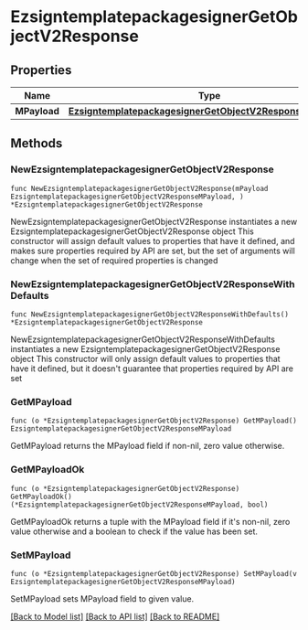 # EzsigntemplatepackagesignerGetObjectV2Response

## Properties

Name | Type | Description | Notes
------------ | ------------- | ------------- | -------------
**MPayload** | [**EzsigntemplatepackagesignerGetObjectV2ResponseMPayload**](EzsigntemplatepackagesignerGetObjectV2ResponseMPayload.md) |  | 

## Methods

### NewEzsigntemplatepackagesignerGetObjectV2Response

`func NewEzsigntemplatepackagesignerGetObjectV2Response(mPayload EzsigntemplatepackagesignerGetObjectV2ResponseMPayload, ) *EzsigntemplatepackagesignerGetObjectV2Response`

NewEzsigntemplatepackagesignerGetObjectV2Response instantiates a new EzsigntemplatepackagesignerGetObjectV2Response object
This constructor will assign default values to properties that have it defined,
and makes sure properties required by API are set, but the set of arguments
will change when the set of required properties is changed

### NewEzsigntemplatepackagesignerGetObjectV2ResponseWithDefaults

`func NewEzsigntemplatepackagesignerGetObjectV2ResponseWithDefaults() *EzsigntemplatepackagesignerGetObjectV2Response`

NewEzsigntemplatepackagesignerGetObjectV2ResponseWithDefaults instantiates a new EzsigntemplatepackagesignerGetObjectV2Response object
This constructor will only assign default values to properties that have it defined,
but it doesn't guarantee that properties required by API are set

### GetMPayload

`func (o *EzsigntemplatepackagesignerGetObjectV2Response) GetMPayload() EzsigntemplatepackagesignerGetObjectV2ResponseMPayload`

GetMPayload returns the MPayload field if non-nil, zero value otherwise.

### GetMPayloadOk

`func (o *EzsigntemplatepackagesignerGetObjectV2Response) GetMPayloadOk() (*EzsigntemplatepackagesignerGetObjectV2ResponseMPayload, bool)`

GetMPayloadOk returns a tuple with the MPayload field if it's non-nil, zero value otherwise
and a boolean to check if the value has been set.

### SetMPayload

`func (o *EzsigntemplatepackagesignerGetObjectV2Response) SetMPayload(v EzsigntemplatepackagesignerGetObjectV2ResponseMPayload)`

SetMPayload sets MPayload field to given value.



[[Back to Model list]](../README.md#documentation-for-models) [[Back to API list]](../README.md#documentation-for-api-endpoints) [[Back to README]](../README.md)


